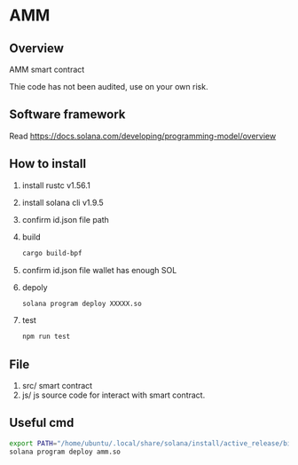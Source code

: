 # AMM

## Overview

AMM smart contract

Thie code has not been audited, use on your own risk.

## Software framework

Read https://docs.solana.com/developing/programming-model/overview

## How to install

1. install rustc v1.56.1

2. install solana cli v1.9.5

3. confirm id.json file path

4. build

   ```bash
   cargo build-bpf
   ```

5. confirm id.json file wallet has enough SOL

6. depoly

   ```bash
   solana program deploy XXXXX.so
   ```

7. test

   ```bash
   npm run test
   ```   

## File

1. src/ smart contract
2. js/ js source code for interact with smart contract. 

## Useful cmd

```bash
export PATH="/home/ubuntu/.local/share/solana/install/active_release/bin:$PATH"
solana program deploy amm.so
```

